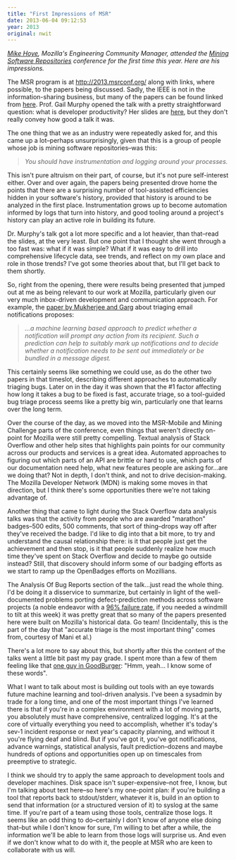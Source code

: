 ```yaml
---
title: "First Impressions of MSR"
date: 2013-06-04 09:12:53
year: 2013
original: nwit
---
```

<p><em><a href="http://exple.tive.org/blarg/">Mike Hoye</a>, Mozilla's Engineering Community Manager, attended the <a href="http://2013.msrconf.org/">Mining Software Repositories</a> conference for the first time this year. Here are his impressions. </em></p>
<p>The MSR program is at <a href="http://2013.msrconf.org/">http://2013.msrconf.org/</a> along with links, where possible, to the papers being discussed. Sadly, the IEEE is not in the information-sharing business, but many of the papers can be found linked from <a href="http://2013.msrconf.org/program.php">here</a>. Prof. Gail Murphy opened the talk with a pretty straightforward question: what is developer productivity? Her slides are <a href="https://speakerdeck.com/murphygc/software-development-productivity">here</a>, but they don't really convey how good a talk it was.</p>
<p>The one thing that we as an industry were repeatedly asked for, and this came up a lot–perhaps unsurprisingly, given that this is a group of people whose job is mining software repositories–was this:</p>
<blockquote><em>You should have instrumentation and logging around your processes.</em></blockquote>
<p>This isn't pure altruism on their part, of course, but it's not pure self-interest either. Over and over again, the papers being presented drove home the points that there are a surprising number of tool-assisted efficiencies hidden in your software's history, provided that history is around to be analyzed in the first place. Instrumentation grows up to become automation informed by logs that turn into history, and good tooling around a project's history can play an active role in building its future.</p>
<p>Dr. Murphy's talk got a lot more specific and a lot heavier, than that–read the slides, at the very least. But one point that I thought she went through a too fast was: what if it was simple? What if it was easy to drill into comprehensive lifecycle data, see trends, and reflect on my own place and role in those trends? I've got some theories about that, but I'll get back to them shortly.</p>
<p>So, right from the opening, there were results being presented that jumped out at me as being relevant to our work at Mozilla, particularly given our very much inbox-driven development and communication approach. For example, the <a href="http://dl.acm.org/citation.cfm?id=2487090">paper by Mukherjee and Garg</a> about triaging email notifications proposes:</p>
<blockquote><em>…a machine learning based approach to predict whether a notification will prompt any action from its recipient. Such a prediction can help to suitably mark up notifications and to decide whether a notification needs to be sent out immediately or be bundled in a message digest.</em></blockquote>
<p>This certainly seems like something we could use, as do the other two papers in that timeslot, describing different approaches to automatically triaging bugs. Later on in the day it was shown that the #1 factor affecting how long it takes a bug to be fixed is fast, accurate triage, so a tool-guided bug triage process seems like a pretty big win, particularly one that learns over the long term.</p>
<p>Over the course of the day, as we moved into the MSR-Mobile and Mining Challenge parts of the conference, even things that weren't directly on-point for Mozilla were still pretty compelling. Textual analysis of Stack Overflow and other help sites that highlights pain points for our community across our products and services is a great idea. Automated approaches to figuring out which parts of an API are brittle or hard to use, which parts of our documentation need help, what new features people are asking for…are we doing that? Not in depth, I don't think, and not to drive decision-making. The Mozilla Developer Network (MDN) is making some moves in that direction, but I think there's some opportunities there we're not taking advantage of.</p>
<p>Another thing that came to light during the Stack Overflow data analysis talks was that the activity from people who are awarded "marathon" badges–500 edits, 500 comments, that sort of thing–drops way off after they've received the badge. I'd like to dig into that a bit more, to try and understand the causal relationship there: is it that people just get the achievement and then stop, is it that people suddenly realize how much time they've spent on Stack Overflow and decide to maybe go outside instead? Still, that discovery should inform some of our badging efforts as we start to ramp up the OpenBadges efforts on Mozillians.</p>
<p>The Analysis Of Bug Reports section of the talk…just read the whole thing. I'd be doing it a disservice to summarize, but certainly in light of the well-documented problems porting defect-prediction methods across software projects (a noble endeavor with a <a href="http://thomas-zimmermann.com/publications/files/zimmermann-esecfse-2009.pdf">96% failure rate</a>, if you needed a windmill to tilt at this week) it was pretty great that so many of the papers presented here were built on Mozilla's historical data. Go team! (Incidentally, this is the part of the day that "accurate triage is the most important thing" comes from, courtesy of Mani et al.)</p>
<p>There's a lot more to say about this, but shortly after this the content of the talks went a little bit past my pay grade. I spent more than a few of them feeling like that <a href="http://www.youtube.com/watch?v=Ccoj5lhLmSQ">one guy in GoodBurger</a>: "Hmm, yeah… I know some of these words".</p>
<p>What I want to talk about most is building out tools with an eye towards future machine learning and tool-driven analysis. I've been a sysadmin by trade for a long time, and one of the most important things I've learned there is that if you're in a complex environment with a lot of moving parts, you absolutely must have comprehensive, centralized logging. It's at the core of virtually everything you need to accomplish, whether it's today's sev-1 incident response or next year's capacity planning, and without it you're flying deaf and blind. But if you've got it, you've got notifications, advance warnings, statistical analysis, fault prediction–dozens and maybe hundreds of options and opportunities open up on timescales from preemptive to strategic.</p>
<p>I think we should try to apply the same approach to development tools and developer machines. Disk space isn't super-expensive–not free, I know, but I'm talking about text here–so here's my one-point plan: if you're building a tool that reports back to stdout/stderr, whatever it is, build in an option to send that information (or a structured version of it) to syslog at the same time. If you're part of a team using those tools, centralize those logs. It seems like an odd thing to do–certainly I don't know of anyone else doing that–but while I don't know for sure, I'm willing to bet after a while, the information we'll be able to learn from those logs will surprise us. And even if we don't know what to do with it, the people at MSR who are keen to collaborate with us will.</p>
